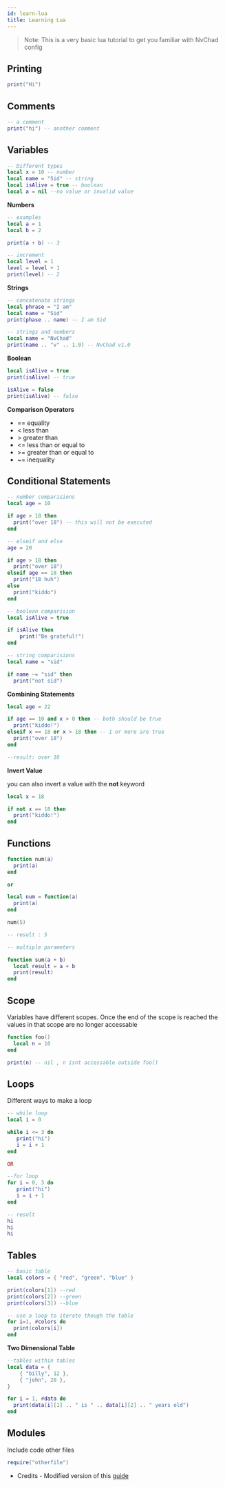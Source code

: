 ```yaml
---
id: learn-lua
title: Learning Lua
---
```


> Note: This is a very basic lua tutorial to get you familiar with NvChad config

## Printing

```lua
print("Hi")
```

## Comments

```lua
-- a comment
print("hi") -- another comment
```

## Variables

```lua
-- Different types
local x = 10 -- number
local name = "Sid" -- string
local isAlive = true -- boolean
local a = nil --no value or invalid value
```

**Numbers**

```lua
-- examples
local a = 1
local b = 2

print(a + b) -- 3
```

```lua
-- increment
local level = 1
level = level + 1
print(level) -- 2
```

**Strings**

```lua
-- concatenate strings
local phrase = "I am"
local name = "Sid"
print(phase .. name) -- I am Sid

-- strings and numbers
local name = "NvChad"
print(name .. "v" .. 1.0) -- NvChad v1.0
```

**Boolean**

```lua
local isAlive = true
print(isAlive) -- true

isAlive = false
print(isAlive) -- false
```

**Comparison Operators**

- == equality
- < less than
- \> greater than
- <= less than or equal to
- \>= greater than or equal to
- ~= inequality

## Conditional Statements

```lua
-- number comparisions
local age = 10

if age > 18 then
  print("over 18") -- this will not be executed
end

-- elseif and else
age = 20

if age > 18 then
  print("over 18")
elseif age == 18 then
  print("18 huh")
else
  print("kiddo")
end
```

```lua
-- boolean comparision
local isAlive = true

if isAlive then
    print("Be grateful!")
end

-- string comparisions
local name = "sid"

if name ~= "sid" then
  print("not sid")
```

**Combining Statements**

```lua
local age = 22

if age == 10 and x > 0 then -- both should be true
  print("kiddo!")
elseif x == 18 or x > 18 then -- 1 or more are true
  print("over 18")
end

--result: over 18
```

**Invert Value**

you can also invert a value with the **not** keyword

```lua
local x = 18

if not x == 18 then
  print("kiddo!")
end
```

## Functions

```lua
function num(a)
  print(a)
end

or

local num = function(a)
  print(a)
end

num(5)

-- result : 5
```

```lua
-- multiple parameters

function sum(a + b)
  local result = a + b
  print(result)
end
```

## Scope

Variables have different scopes. Once the end of the scope is reached the values in that scope are no longer accessable

```lua
function foo()
  local n = 10
end

print(n) -- nil , n isnt accessable outside foo()
```

## Loops

Different ways to make a loop

```lua
-- while loop
local i = 0

while i <= 3 do
   print("hi")
   i = i + 1
end

OR

--for loop
for i = 0, 3 do
   print("hi")
   i = i + 1
end

-- result
hi
hi
hi
```

## Tables

```lua
-- basic table
local colors = { "red", "green", "blue" }

print(colors[1]) --red
print(colors[2]) --green
print(colors[3]) --blue

-- use a loop to iterate though the table
for i=1, #colors do
  print(colors[i])
end
```

**Two Dimensional Table**

```lua
--tables within tables
local data = {
    { "billy", 12 },
    { "john", 20 },
}

for i = 1, #data do
  print(data[i][1] .. " is " .. data[i][2] .. " years old")
end
```

## Modules

Include code other files

```lua
require("otherfile")
```

- Credits - Modified version of this [guide](https://github.com/pohka/Lua-Beginners-Guide)
